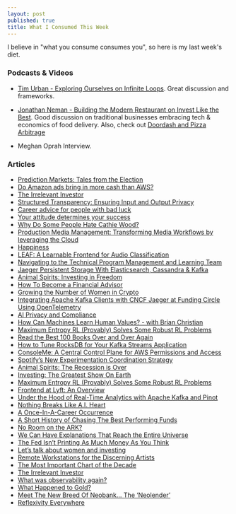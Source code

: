 ```yaml
---
layout: post
published: true
title: What I Consumed This Week
---
```

I believe in "what you consume consumes you", so here is my last week's diet.

### Podcasts & Videos

* [Tim Urban - Exploring Ourselves on Infinite Loops](https://www.breaker.audio/infinite-loops/e/80593086). Great discussion and frameworks.

* [Jonathan Neman - Building the Modern Restaurant on Invest Like the Best](https://www.breaker.audio/invest-like-the-best/e/82819241). Good discussion on traditional businesses embracing tech & economics of food delivery. Also, check out [Doordash and Pizza Arbitrage
](https://themargins.substack.com/p/doordash-and-pizza-arbitrage)

* Meghan Oprah Interview.

### Articles

* [Prediction Markets: Tales from the Election](https://vitalik.ca/general/2021/02/18/election.html)
* [Do Amazon ads bring in more cash than AWS?](https://www.ben-evans.com/benedictevans/2021/3/14/do-amazon-ads-bring-in-more-cash-than-aws)
* [The Irrelevant Investor](https://theirrelevantinvestor.com/2021/03/14/these-are-the-goods-208/)
* [Structured Transparency: Ensuring Input and Output Privacy](https://blog.openmined.org/structured-transparency-input-output-privacy/)
* [Career advice for people with bad luck](https://chiefofstuff.substack.com/p/career-advice-for-people-with-bad)
* [Your attitude determines your success](http://muratbuffalo.blogspot.com/2021/03/your-attitude-determines-your-success.html)
* [Why Do Some People Hate Cathie Wood?](https://theirrelevantinvestor.com/2021/03/13/why-do-some-people-hate-cathie-wood/)
* [Production Media Management: Transforming Media Workflows by leveraging the Cloud](https://netflixtechblog.com/production-media-management-transforming-media-workflows-by-leveraging-the-cloud-1174699e4a08)
* [Happiness](https://nav.al/happiness-2)
* [LEAF: A Learnable Frontend for Audio Classification](https://ai.googleblog.com/2021/03/leaf-learnable-frontend-for-audio.html)
* [Navigating to the Technical Program Management and Learning Team](https://eng.uber.com/navigating-to-the-technical-program-management-and-learning-team/)
* [Jaeger Persistent Storage With Elasticsearch, Cassandra & Kafka](https://medium.com/jaegertracing/jaeger-persistent-storage-with-elasticsearch-cassandra-kafka-f3c6c680a58c)
* [Animal Spirits: Investing in Freedom](https://theirrelevantinvestor.com/2021/03/12/animal-spirits-investing-in-freedom/)
* [How To Become a Financial Advisor](https://theirrelevantinvestor.com/2021/03/12/how-to-become-a-financial-advisor/)
* [Growing the Number of Women in Crypto](https://robinhood.engineering/growing-the-number-of-women-in-crypto-3a7be8218fad)
* [Integrating Apache Kafka Clients with CNCF Jaeger at Funding Circle Using OpenTelemetry](https://www.confluent.io/blog/integrate-kafka-and-jaeger-for-distributed-tracing-and-monitoring)
* [AI Privacy and Compliance](https://blog.openmined.org/ai-privacy-and-compliance/)
* [How Can Machines Learn Human Values? - with Brian Christian](https://www.youtube.com/watch?v=bqWAVNjk-cg)
* [Maximum Entropy RL (Provably) Solves Some Robust RL Problems](https://bair.berkeley.edu/blog/2021/03/10/maxent-robust-rl/)
* [Read the Best 100 Books Over and Over Again](https://nav.al/read)
* [How to Tune RocksDB for Your Kafka Streams Application](https://www.confluent.io/blog/how-to-tune-rocksdb-kafka-streams-state-stores-performance/)
* [ConsoleMe: A Central Control Plane for AWS Permissions and Access](https://netflixtechblog.com/consoleme-a-central-control-plane-for-aws-permissions-and-access-fd09afdd60a8)
* [Spotify’s New Experimentation Coordination Strategy](https://engineering.atspotify.com/2021/03/10/spotifys-new-experimentation-coordination-strategy/)
* [Animal Spirits: The Recession is Over](https://theirrelevantinvestor.com/2021/03/10/animal-spirits-the-recession-is-over/)
* [Investing: The Greatest Show On Earth](https://www.collaborativefund.com/blog/investing-the-greatest-show-on-earth/)
* [Maximum Entropy RL (Provably) Solves Some Robust RL Problems](https://bair.berkeley.edu/blog/2021/03/09/maxent-robust-rl/)
* [Frontend at Lyft: An Overview](https://eng.lyft.com/frontend-at-lyft-an-overview-f934c1524370)
* [Under the Hood of Real-Time Analytics with Apache Kafka and Pinot](https://www.confluent.io/blog/real-time-analytics-with-kafka-and-pinot/)
* [Nothing Breaks Like A.I. Heart](https://pudding.cool/2021/03/love-and-ai/)
* [A Once-In-A-Career Occurrence](https://theirrelevantinvestor.com/2021/03/09/a-once-in-a-career-occurence/)
* [A Short History of Chasing The Best Performing Funds](https://awealthofcommonsense.com/2020/12/a-short-history-of-chasing-the-best-performing-funds/)
* [No Room on the ARK?](https://www.morningstar.com/articles/1027682/no-room-on-the-ark)
* [We Can Have Explanations That Reach the Entire Universe](https://nav.al/reach)
* [The Fed Isn’t Printing As Much Money As You Think](http://www.collaborativefund.com/blog/the-fed-isnt-printing-as-much-money-as-you-think/)
* [Let’s talk about women and investing](https://robinhood.engineering/lets-talk-about-women-and-investing-f6298ff9f63d)
* [Remote Workstations for the Discerning Artists](https://netflixtechblog.com/remote-workstations-for-the-discerning-artists-8155a8fbd190)
* [The Most Important Chart of the Decade](https://theirrelevantinvestor.com/2021/03/07/the-most-important-chart-of-the-decade/)
* [The Irrelevant Investor](https://theirrelevantinvestor.com/2021/03/07/these-are-the-goods-207/)
* [What was observability again?](https://elastisys.com/what-was-observability-again/)
* [What Happened to Gold?](https://theirrelevantinvestor.com/2021/02/26/what-happened-to-gold/)
* [Meet The New Breed Of Neobank… The ‘Neolender’](https://medium.com/synapsefi/a-new-breed-of-neobank-the-neolender-9dfd2b983cfc)
* [Reflexivity Everywhere](https://theirrelevantinvestor.com/2021/01/26/reflexivity-everywhere/)
